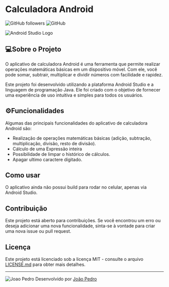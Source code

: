 # Calculadora Android

![GitHub followers](https://img.shields.io/github/followers/JoaoPedroPPS?style=social)
![GitHub](https://img.shields.io/github/license/JoaoPedroPPS/calculadora-android?style=flat-square)


![Android Studio Logo](https://1.bp.blogspot.com/-LgTa-xDiknI/X4EflN56boI/AAAAAAAAPuk/24YyKnqiGkwRS9-_9suPKkfsAwO4wHYEgCLcBGAsYHQ/s0/image9.png)
## 💻Sobre o Projeto

O aplicativo de calculadora Android é uma ferramenta que permite realizar operações matemáticas básicas em um dispositivo móvel. Com ele, você pode somar, subtrair, multiplicar e dividir números com facilidade e rapidez.

Este projeto foi desenvolvido utilizando a plataforma Android Studio e a linguagem de programação Java. Ele foi criado com o objetivo de fornecer uma experiência de uso intuitiva e simples para todos os usuários.

## ⚙️Funcionalidades

Algumas das principais funcionalidades do aplicativo de calculadora Android são:

- Realização de operações matemáticas básicas (adição, subtração, multiplicação, divisão, resto de divisão).
- Cálculo de uma Expressão inteira
- Possibilidade de limpar o histórico de cálculos.
- Apagar ultimo caractere dígitado.

## Como usar

O aplicativo ainda não possui build para rodar no celular, apenas via Android Studio.

## Contribuição

Este projeto está aberto para contribuições. Se você encontrou um erro ou deseja adicionar uma nova funcionalidade, sinta-se à vontade para criar uma nova issue ou pull request.

## Licença

Este projeto está licenciado sob a licença MIT - consulte o arquivo [LICENSE.md](https://github.com/seunome/calculadora-android/blob/main/LICENSE.md) para obter mais detalhes.

---
![Joao Pedro](https://avatars.githubusercontent.com/u/84422500?s=400&u=7516e833207d6489e76c722c9d9048a637c83634&v=4)
Desenvolvido por [João Pedro](https://github.com/JoaoPedroPPS/JoaoPedroPPS)
